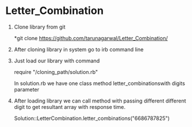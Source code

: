 # Letter_Combination

1. Clone library from git 
   
     *git clone https://github.com/tarunagarwal/Letter_Combination/

2. After cloning library in system go to irb command line

3. Just load our library with command
    
    require "/cloning_path/solution.rb"

    In solution.rb we have one class method letter_combinationswith digits parameter

4. After loading library we can call method with passing different different digit to get resultant array with response time.

    Solution::LetterCombination.letter_combinations("6686787825")






